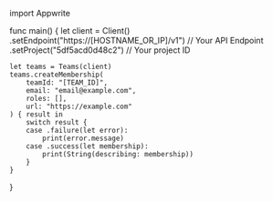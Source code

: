 import Appwrite

func main() {
let client = Client()
.setEndpoint("https://[HOSTNAME_OR_IP]/v1") // Your API Endpoint
.setProject("5df5acd0d48c2") // Your project ID

    let teams = Teams(client)
    teams.createMembership(
        teamId: "[TEAM_ID]",
        email: "email@example.com",
        roles: [],
        url: "https://example.com"
    ) { result in
        switch result {
        case .failure(let error):
            print(error.message)
        case .success(let membership):
            print(String(describing: membership))
        }
    }

}
